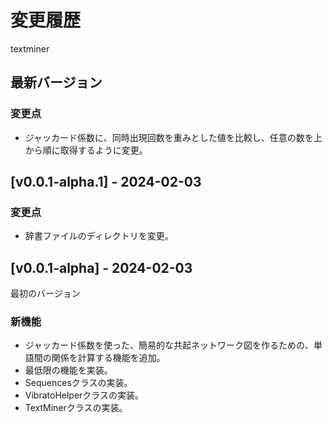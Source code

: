 # 変更履歴

textminer

## 最新バージョン

### 変更点

- ジャッカード係数に、同時出現回数を重みとした値を比較し、任意の数を上から順に取得するように変更。

## [v0.0.1-alpha.1] - 2024-02-03

### 変更点

- 辞書ファイルのディレクトリを変更。

## [v0.0.1-alpha] - 2024-02-03

最初のバージョン

### 新機能

- ジャッカード係数を使った、簡易的な共起ネットワーク図を作るための、単語間の関係を計算する機能を追加。
- 最低限の機能を実装。
- Sequencesクラスの実装。
- VibratoHelperクラスの実装。
- TextMinerクラスの実装。